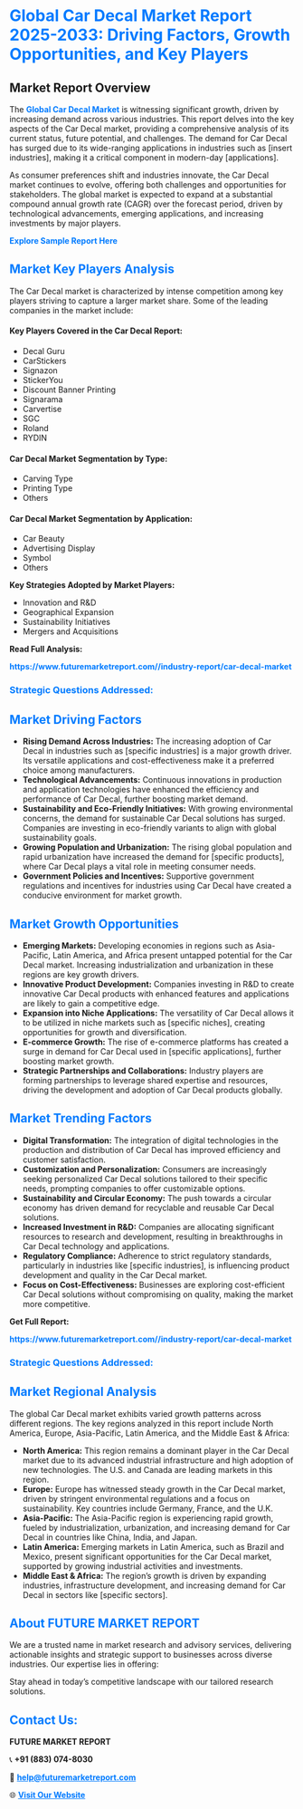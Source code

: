 <h1 style="color: #007BFF;">Global Car Decal Market Report 2025-2033: Driving Factors, Growth Opportunities, and Key Players</h1>

<section id="overview">
<h2>Market Report Overview</h2>
<p>The <a href="https://www.futuremarketreport.com//industry-report/car-decal-market" style="color: #007BFF; text-decoration: none;"><strong>Global Car Decal Market</strong></a> is witnessing significant growth, driven by increasing demand across various industries. This report delves into the key aspects of the Car Decal market, providing a comprehensive analysis of its current status, future potential, and challenges. The demand for Car Decal has surged due to its wide-ranging applications in industries such as [insert industries], making it a critical component in modern-day [applications].</p>
<p>As consumer preferences shift and industries innovate, the Car Decal market continues to evolve, offering both challenges and opportunities for stakeholders. The global market is expected to expand at a substantial compound annual growth rate (CAGR) over the forecast period, driven by technological advancements, emerging applications, and increasing investments by major players.</p>
</section>

<section id="overview">
<p><a href="https://www.futuremarketreport.com//request-sample/reportId=85130" style="color: #007BFF; text-decoration: none;"><strong>Explore Sample Report Here</strong></a></p>
</section>

<section id="key-players">
<h2 style="color: #007BFF;">Market Key Players Analysis</h2>
<p>The Car Decal market is characterized by intense competition among key players striving to capture a larger market share. Some of the leading companies in the market include:</p>
<h4>Key Players Covered in the Car Decal Report:</h4>
<ul><li>Decal Guru</li><li>CarStickers</li><li>Signazon</li><li>StickerYou</li><li>Discount Banner Printing</li><li>Signarama</li><li>Carvertise</li><li>SGC</li><li>Roland</li><li>RYDIN</li></ul>
<h4>Car Decal Market Segmentation by Type:</h4>
<ul><li>Carving Type</li><li>Printing Type</li><li>Others</li></ul>

<h4>Car Decal Market Segmentation by Application:</h4>
<ul><li>Car Beauty</li><li>Advertising Display</li><li>Symbol</li><li>Others</li></ul>
<p><strong>Key Strategies Adopted by Market Players:</strong></p>
<ul>
<li>Innovation and R&D</li>
<li>Geographical Expansion</li>
<li>Sustainability Initiatives</li>
<li>Mergers and Acquisitions</li>
</ul>
</section>

<section>
<p><strong>Read Full Analysis: </strong></p><a href="https://www.futuremarketreport.com//industry-report/car-decal-market" style="color: #007BFF; text-decoration: none;"><strong>https://www.futuremarketreport.com//industry-report/car-decal-market</strong></a>
<h3 style="color: #007BFF;">Strategic Questions Addressed:</h3>
</section>

<section id="driving-factors">
<h2 style="color: #007BFF;">Market Driving Factors</h2>
<ul>
<li><strong>Rising Demand Across Industries:</strong> The increasing adoption of Car Decal in industries such as [specific industries] is a major growth driver. Its versatile applications and cost-effectiveness make it a preferred choice among manufacturers.</li>
<li><strong>Technological Advancements:</strong> Continuous innovations in production and application technologies have enhanced the efficiency and performance of Car Decal, further boosting market demand.</li>
<li><strong>Sustainability and Eco-Friendly Initiatives:</strong> With growing environmental concerns, the demand for sustainable Car Decal solutions has surged. Companies are investing in eco-friendly variants to align with global sustainability goals.</li>
<li><strong>Growing Population and Urbanization:</strong> The rising global population and rapid urbanization have increased the demand for [specific products], where Car Decal plays a vital role in meeting consumer needs.</li>
<li><strong>Government Policies and Incentives:</strong> Supportive government regulations and incentives for industries using Car Decal have created a conducive environment for market growth.</li>
</ul>
</section>

<section id="growth-opportunities">
<h2 style="color: #007BFF;">Market Growth Opportunities</h2>
<ul>
<li><strong>Emerging Markets:</strong> Developing economies in regions such as Asia-Pacific, Latin America, and Africa present untapped potential for the Car Decal market. Increasing industrialization and urbanization in these regions are key growth drivers.</li>
<li><strong>Innovative Product Development:</strong> Companies investing in R&D to create innovative Car Decal products with enhanced features and applications are likely to gain a competitive edge.</li>
<li><strong>Expansion into Niche Applications:</strong> The versatility of Car Decal allows it to be utilized in niche markets such as [specific niches], creating opportunities for growth and diversification.</li>
<li><strong>E-commerce Growth:</strong> The rise of e-commerce platforms has created a surge in demand for Car Decal used in [specific applications], further boosting market growth.</li>
<li><strong>Strategic Partnerships and Collaborations:</strong> Industry players are forming partnerships to leverage shared expertise and resources, driving the development and adoption of Car Decal products globally.</li>
</ul>
</section>

<section id="trending-factors">
<h2 style="color: #007BFF;">Market Trending Factors</h2>
<ul>
<li><strong>Digital Transformation:</strong> The integration of digital technologies in the production and distribution of Car Decal has improved efficiency and customer satisfaction.</li>
<li><strong>Customization and Personalization:</strong> Consumers are increasingly seeking personalized Car Decal solutions tailored to their specific needs, prompting companies to offer customizable options.</li>
<li><strong>Sustainability and Circular Economy:</strong> The push towards a circular economy has driven demand for recyclable and reusable Car Decal solutions.</li>
<li><strong>Increased Investment in R&D:</strong> Companies are allocating significant resources to research and development, resulting in breakthroughs in Car Decal technology and applications.</li>
<li><strong>Regulatory Compliance:</strong> Adherence to strict regulatory standards, particularly in industries like [specific industries], is influencing product development and quality in the Car Decal market.</li>
<li><strong>Focus on Cost-Effectiveness:</strong> Businesses are exploring cost-efficient Car Decal solutions without compromising on quality, making the market more competitive.</li>
</ul>
</section>

<section>
<p><strong>Get Full Report: </strong></p><a href="https://www.futuremarketreport.com//industry-report/car-decal-market" style="color: #007BFF; text-decoration: none;"><strong>https://www.futuremarketreport.com//industry-report/car-decal-market</strong></a>
<h3 style="color: #007BFF;">Strategic Questions Addressed:</h3>
</section>


<section id="regional-analysis">
<h2 style="color: #007BFF;">Market Regional Analysis</h2>
<p>The global Car Decal market exhibits varied growth patterns across different regions. The key regions analyzed in this report include North America, Europe, Asia-Pacific, Latin America, and the Middle East & Africa:</p>
<ul>
<li><strong>North America:</strong> This region remains a dominant player in the Car Decal market due to its advanced industrial infrastructure and high adoption of new technologies. The U.S. and Canada are leading markets in this region.</li>
<li><strong>Europe:</strong> Europe has witnessed steady growth in the Car Decal market, driven by stringent environmental regulations and a focus on sustainability. Key countries include Germany, France, and the U.K.</li>
<li><strong>Asia-Pacific:</strong> The Asia-Pacific region is experiencing rapid growth, fueled by industrialization, urbanization, and increasing demand for Car Decal in countries like China, India, and Japan.</li>
<li><strong>Latin America:</strong> Emerging markets in Latin America, such as Brazil and Mexico, present significant opportunities for the Car Decal market, supported by growing industrial activities and investments.</li>
<li><strong>Middle East & Africa:</strong> The region’s growth is driven by expanding industries, infrastructure development, and increasing demand for Car Decal in sectors like [specific sectors].</li>
</ul>
</section>

<footer>
<h2 style="color: #007BFF;">About FUTURE MARKET REPORT</h2>
<p>We are a trusted name in market research and advisory services, delivering actionable insights and strategic support to businesses across diverse industries. Our expertise lies in offering:</p>

<p>Stay ahead in today’s competitive landscape with our tailored research solutions.</p>

<h2 style="color: #007BFF;">Contact Us:</h2>
<p><strong>FUTURE MARKET REPORT</strong></p>
<p>📞 <strong>+91 (883) 074-8030</strong></p>
<p>📧 <strong><a href="mailto:help@futuremarketreport.com" style="color: #007BFF;">help@futuremarketreport.com</a></strong></p>
<p>🌐 <strong><a href="https://www.futuremarketreport.com/" style="color: #007BFF;">Visit Our Website</a></strong></p>
</footer>